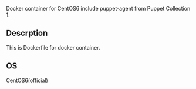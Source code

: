 Docker container for CentOS6 include puppet-agent from Puppet Collection 1.

## Descrption
This is Dockerfile for docker container.

## OS
CentOS6(official)

